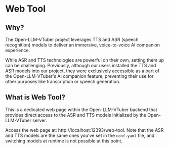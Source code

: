 # Web Tool

## Why?

The Open-LLM-VTuber project leverages TTS and ASR (speech recognition) models to deliver an immersive, voice-to-voice AI companion experience.

While ASR and TTS technologies are powerful on their own, setting them up can be challenging. Previously, although our users installed the TTS and ASR models into our project, they were exclusively accessible as a part of the Open-LLM-VTuber's AI companion feature, preventing their use for other purposes like transcription or speech generation.

## What is Web Tool?

This is a dedicated web page within the Open-LLM-VTuber backend that provides direct access to the ASR and TTS models initialized by the Open-LLM-VTuber server.

Access the web page at: http://localhost:12393/web-tool. Note that the ASR and TTS models are the same ones you've set in the `conf.yaml` file, and switching models at runtime is not possible at this point.
